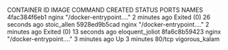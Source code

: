 CONTAINER ID   IMAGE     COMMAND                  CREATED         STATUS                      PORTS     NAMES
4fac384f6eb1   nginx     "/docker-entrypoint.…"   2 minutes ago   Exited (0) 26 seconds ago             stoic_allen
5928ed9b5cad   nginx     "/docker-entrypoint.…"   2 minutes ago   Exited (0) 13 seconds ago             eloquent_joliot
8fa6c8b59423   nginx     "/docker-entrypoint.…"   3 minutes ago   Up 3 minutes                80/tcp    vigorous_kalam
